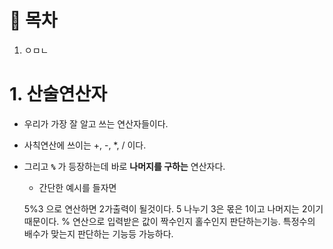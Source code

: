 # 🔖 목차

1. ㅇㅁㄴ



# 1. 산술연산자
  
  - 우리가 가장 잘 알고 쓰는 연산자들이다.
  - 사칙연산에 쓰이는 +, -, *, / 이다.
  - 그리고 <code><strong>%</code></strong> 가 등장하는데 바로 **나머지를 구하는** 연산자다.

    - 간단한 예시를 들자면
  
    5%3 으로 연산하면 2가출력이 될것이다.
    5 나누기 3은 몫은 1이고 나머지는 2이기 때문이다.
    % 연산으로 입력받은 값이 짝수인지 홀수인지 판단하는기능.
    특정수의 배수가 맞는지 판단하는 기능등 가능하다.

    

  

<br/>
